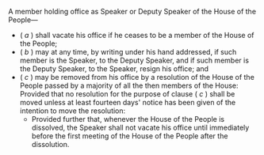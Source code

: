 A member holding office as Speaker or Deputy Speaker of the House of the People—

- ( _a_ ) shall vacate his office if he ceases to be a member of the House of the People;
-  ( _b_ ) may at any time, by writing under his hand addressed, if such member is the Speaker, to the Deputy Speaker, and if such member is the Deputy Speaker, to the Speaker, resign his office; and 
-  ( _c_ ) may be removed from his office by a resolution of the House of the People passed by a majority of all the then members of the House: Provided that no resolution for the purpose of clause ( _c_ ) shall be moved unless at least fourteen days' notice has been given of the intention to move the resolution:
	-  Provided further that, whenever the House of the People is dissolved, the Speaker shall not vacate his office until immediately before the first meeting of the House of the People after the dissolution.
